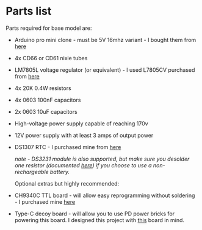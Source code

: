 # Parts list

Parts required for base model are:

* Arduino pro mini clone - must be 5V 16mhz variant - I bought them from [here](https://www.aliexpress.com/item/32966475348.html)

* 4x CD66 or CD61 nixie tubes

* LM7805L voltage regulator (or equivalent) - I used L7805CV purchased from [here](https://www.aliexpress.com/item/32549779686.html)

* 4x 20K 0.4W resistors

* 4x 0603 100nF capacitors

* 2x 0603 10uF capacitors

* High-voltage power supply capable of reaching 170v

* 12V power supply with at least 3 amps of output power

* DS1307 RTC - I purchased mine from [here](https://www.aliexpress.com/item/1005007091017702.html)

  *note - DS3231 module is also supported, but make sure you desolder one resistor (documented [here](https://lastminuteengineers.com/ds3231-rtc-arduino-tutorial/)) if you choose to use a non-rechargeable battery.*

  Optional extras but highly recommended:

* CH9340C TTL board - will allow easy reprogramming without soldering - I purchased mine [here](https://www.aliexpress.com/item/4001214247042.html)

* Type-C decoy board - will allow you to use PD power bricks for powering this board. I designed this project with [this](https://www.aliexpress.com/item/1005005492367745.html) board in mind.
